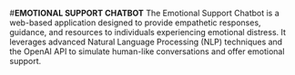 #**EMOTIONAL SUPPORT CHATBOT**
The Emotional Support Chatbot is a web-based application designed to provide empathetic responses, guidance, and resources to individuals experiencing emotional distress. It leverages advanced Natural Language Processing (NLP) techniques and the OpenAI API to simulate human-like conversations and offer emotional support.
